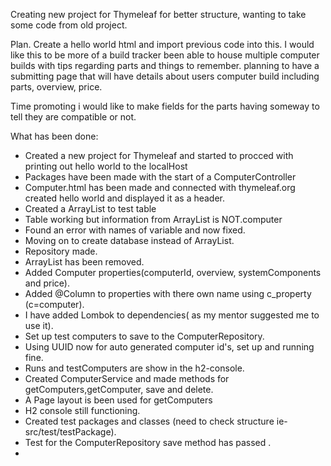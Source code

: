 Creating new project for Thymeleaf
for better structure, wanting to take some code from old project.

Plan.
Create a hello world html and import previous code into this.
I would like this to be more of a build tracker been able to house multiple computer builds with tips regarding
  parts and things to remember.
planning to have a submitting page that will have details about users computer build including parts, overview, price.

Time promoting i would like to make fields for the parts having someway to tell they are compatible or not.


What has been done:
- Created a new project for Thymeleaf and started to procced with printing out hello world to the localHost
- Packages have been made with the start of a ComputerController
- Computer.html has been made and connected with thymeleaf.org
    created hello world and displayed it as a header.
- Created a ArrayList to test table
- Table working but information from ArrayList is NOT.computer
- Found an error with names of variable and now fixed.
- Moving on to create database instead of ArrayList.
- Repository made.
- ArrayList has been removed.
- Added Computer properties(computerId, overview, systemComponents and price).
- Added @Column to properties with there own name using c_property (c=computer).
- I have added Lombok to dependencies( as my mentor suggested me to use it).
- Set up test computers to save to the ComputerRepository.
- Using UUID now for auto generated computer id's, set up and running fine.
- Runs and testComputers are show in the h2-console.
- Created ComputerService and made methods for getComputers,getComputer, save and delete.
- A Page layout is been used for getComputers
- H2 console still functioning.
- Created test packages and classes (need to check structure ie- src/test/testPackage).
- Test for the ComputerRepository save method has passed .
-